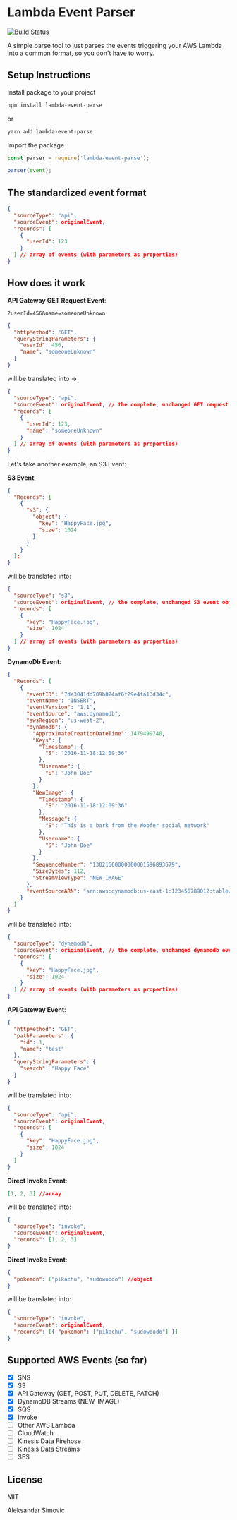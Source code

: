 # Lambda Event Parser

[![Build Status](https://travis-ci.org/simalexan/lambda-event-parser.svg?branch=master)](https://travis-ci.org/simalexan/lambda-event-parser)

A simple parse tool to just parses the events triggering your AWS Lambda into a common format, so you don't have to worry.

## Setup Instructions

Install package to your project

```bash
npm install lambda-event-parse
```

or

```bash
yarn add lambda-event-parse
```

Import the package

```javascript
const parser = require('lambda-event-parse');

parser(event);
```

## The standardized event format

```json
{
  "sourceType": "api",
  "sourceEvent": originalEvent,
  "records": [
    {
      "userId": 123
    }
  ] // array of events (with parameters as properties)
}
```

## How does it work

**API Gateway GET Request Event**:

`?userId=456&name=someoneUnknown`

```json
{
  "httpMethod": "GET",
  "queryStringParameters": {
    "userId": 456,
    "name": "someoneUnknown"
  }
}
```

will be translated into ->

```json
{
  "sourceType": "api",
  "sourceEvent": originalEvent, // the complete, unchanged GET request event objet
  "records": [
    {
      "userId": 123,
      "name": "someoneUnknown"
    }
  ] // array of events (with parameters as properties)
}
```

Let's take another example, an S3 Event:

**S3 Event**:

```json
{
  "Records": [
    {
      "s3": {
        "object": {
          "key": "HappyFace.jpg",
          "size": 1024
        }
      }
    }
  ];
}
```

will be translated into:

```json
{
  "sourceType": "s3",
  "sourceEvent": originalEvent, // the complete, unchanged S3 event objet
  "records": [
    {
      "key": "HappyFace.jpg",
      "size": 1024
    }
  ] // array of events (with parameters as properties)
}
```

**DynamoDb Event**:

```json
{
  "Records": [
    {
      "eventID": "7de3041dd709b024af6f29e4fa13d34c",
      "eventName": "INSERT",
      "eventVersion": "1.1",
      "eventSource": "aws:dynamodb",
      "awsRegion": "us-west-2",
      "dynamodb": {
        "ApproximateCreationDateTime": 1479499740,
        "Keys": {
          "Timestamp": {
            "S": "2016-11-18:12:09:36"
          },
          "Username": {
            "S": "John Doe"
          }
        },
        "NewImage": {
          "Timestamp": {
            "S": "2016-11-18:12:09:36"
          },
          "Message": {
            "S": "This is a bark from the Woofer social network"
          },
          "Username": {
            "S": "John Doe"
          }
        },
        "SequenceNumber": "13021600000000001596893679",
        "SizeBytes": 112,
        "StreamViewType": "NEW_IMAGE"
      },
      "eventSourceARN": "arn:aws:dynamodb:us-east-1:123456789012:table/BarkTable/stream/2016-11-16T20:42:48.104"
    }
  ]
}
```

will be translated into:

```json
{
  "sourceType": "dynamodb",
  "sourceEvent": originalEvent, // the complete, unchanged dynamodb event objet
  "records": [
    {
      "key": "HappyFace.jpg",
      "size": 1024
    }
  ] // array of events (with parameters as properties)
}
```

**API Gateway Event**:

```json
{
  "httpMethod": "GET",
  "pathParameters": {
    "id": 1,
    "name": "test"
  },
  "queryStringParameters": {
    "search": "Happy Face"
  }
}
```

will be translated into:

```json
{
  "sourceType": "api",
  "sourceEvent": originalEvent,
  "records": [
    {
      "key": "HappyFace.jpg",
      "size": 1024
    }
  ]
}
```

**Direct Invoke Event**:

```json
[1, 2, 3] //array
```

will be translated into:

```json
{
  "sourceType": "invoke",
  "sourceEvent": originalEvent,
  "records": [1, 2, 3]
}
```

**Direct Invoke Event**:

```json
{
  "pokemon": ["pikachu", "sudowoodo"] //object
}
```

will be translated into:

```json
{
  "sourceType": "invoke",
  "sourceEvent": originalEvent,
  "records": [{ "pokemon": ["pikachu", "sudowoodo"] }]
}
```

## Supported AWS Events (so far)

- [x] SNS
- [x] S3
- [x] API Gateway (GET, POST, PUT, DELETE, PATCH)
- [x] DynamoDB Streams (NEW_IMAGE)
- [x] SQS
- [x] Invoke
- [ ] Other AWS Lambda
- [ ] CloudWatch
- [ ] Kinesis Data Firehose
- [ ] Kinesis Data Streams
- [ ] SES

## License

MIT

Aleksandar Simovic
